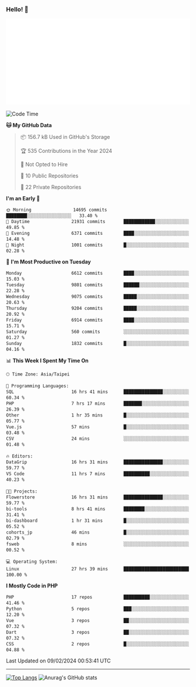 ### Hello! 👋

![Metrics](/metrics.classic.svg)

<!--START_SECTION:waka-->
![Code Time](http://img.shields.io/badge/Code%20Time-1%2C128%20hrs%2041%20mins-blue)

**🐱 My GitHub Data** 

> 📦 156.7 kB Used in GitHub's Storage 
 > 
> 🏆 535 Contributions in the Year 2024
 > 
> 🚫 Not Opted to Hire
 > 
> 📜 10 Public Repositories 
 > 
> 🔑 22 Private Repositories 
 > 
**I'm an Early 🐤** 

```text
🌞 Morning                14695 commits       ████████░░░░░░░░░░░░░░░░░   33.40 % 
🌆 Daytime                21931 commits       ████████████░░░░░░░░░░░░░   49.85 % 
🌃 Evening                6371 commits        ████░░░░░░░░░░░░░░░░░░░░░   14.48 % 
🌙 Night                  1001 commits        █░░░░░░░░░░░░░░░░░░░░░░░░   02.28 % 
```
📅 **I'm Most Productive on Tuesday** 

```text
Monday                   6612 commits        ████░░░░░░░░░░░░░░░░░░░░░   15.03 % 
Tuesday                  9801 commits        ██████░░░░░░░░░░░░░░░░░░░   22.28 % 
Wednesday                9075 commits        █████░░░░░░░░░░░░░░░░░░░░   20.63 % 
Thursday                 9204 commits        █████░░░░░░░░░░░░░░░░░░░░   20.92 % 
Friday                   6914 commits        ████░░░░░░░░░░░░░░░░░░░░░   15.71 % 
Saturday                 560 commits         ░░░░░░░░░░░░░░░░░░░░░░░░░   01.27 % 
Sunday                   1832 commits        █░░░░░░░░░░░░░░░░░░░░░░░░   04.16 % 
```


📊 **This Week I Spent My Time On** 

```text
🕑︎ Time Zone: Asia/Taipei

💬 Programming Languages: 
SQL                      16 hrs 41 mins      ███████████████░░░░░░░░░░   60.34 % 
PHP                      7 hrs 17 mins       ███████░░░░░░░░░░░░░░░░░░   26.39 % 
Other                    1 hr 35 mins        █░░░░░░░░░░░░░░░░░░░░░░░░   05.77 % 
Vue.js                   57 mins             █░░░░░░░░░░░░░░░░░░░░░░░░   03.48 % 
CSV                      24 mins             ░░░░░░░░░░░░░░░░░░░░░░░░░   01.48 % 

🔥 Editors: 
DataGrip                 16 hrs 31 mins      ███████████████░░░░░░░░░░   59.77 % 
VS Code                  11 hrs 7 mins       ██████████░░░░░░░░░░░░░░░   40.23 % 

🐱‍💻 Projects: 
Flowerstore              16 hrs 31 mins      ███████████████░░░░░░░░░░   59.77 % 
bi-tools                 8 hrs 41 mins       ████████░░░░░░░░░░░░░░░░░   31.41 % 
bi-dashboard             1 hr 31 mins        █░░░░░░░░░░░░░░░░░░░░░░░░   05.52 % 
cohorts_jp               46 mins             █░░░░░░░░░░░░░░░░░░░░░░░░   02.79 % 
fsweb                    8 mins              ░░░░░░░░░░░░░░░░░░░░░░░░░   00.52 % 

💻 Operating System: 
Linux                    27 hrs 39 mins      █████████████████████████   100.00 % 
```

**I Mostly Code in PHP** 

```text
PHP                      17 repos            ██████████░░░░░░░░░░░░░░░   41.46 % 
Python                   5 repos             ███░░░░░░░░░░░░░░░░░░░░░░   12.20 % 
Vue                      3 repos             ██░░░░░░░░░░░░░░░░░░░░░░░   07.32 % 
Dart                     3 repos             ██░░░░░░░░░░░░░░░░░░░░░░░   07.32 % 
CSS                      2 repos             █░░░░░░░░░░░░░░░░░░░░░░░░   04.88 % 
```




 Last Updated on 09/02/2024 00:53:41 UTC
<!--END_SECTION:waka-->

<hr>

<span style="display:inline-block">[![Top Langs](https://github-readme-stats.vercel.app/api/top-langs/?username=maureendadap&layout=compact&theme=transparent)](https://github.com/anuraghazra/github-readme-stats)</span>
<span style="display:inline-block">![Anurag's GitHub stats](https://github-readme-stats.vercel.app/api?username=maureendadap&show_icons=true&theme=transparent&count_private=true)</span>

<!--
**MaureenDadap/maureendadap** is a ✨ _special_ ✨ repository because its `README.md` (this file) appears on your GitHub profile.

Here are some ideas to get you started:

- 🔭 I’m currently working on ...
- 🌱 I’m currently learning ...
- 👯 I’m looking to collaborate on ...
- 🤔 I’m looking for help with ...
- 💬 Ask me about ...
- 📫 How to reach me: ...
- 😄 Pronouns: ...
- ⚡ Fun fact: ...
-->
